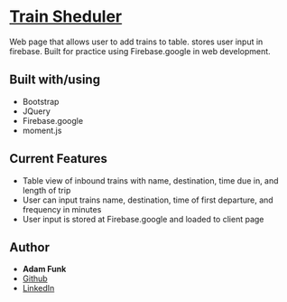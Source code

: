 # [Train Sheduler](https://funkaj.github.io/Train-scheduler/)

Web page that allows user to add trains to table. stores user input in firebase.
Built for practice using Firebase.google in web development.

## Built with/using
* Bootstrap
* JQuery
* Firebase.google
* moment.js

## Current Features
* Table view of inbound trains with name, destination, time due in, and length of trip 
* User can input trains name, destination, time of first departure, and frequency in minutes
* User input is stored at Firebase.google and loaded to client page 

## Author 

* **Adam Funk** 
* [Github](https://github.com/funkaj)
* [LinkedIn](https://www.linkedin.com/feed/)



